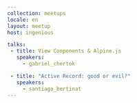 ```yaml
---
collection: meetups
locale: en
layout: meetup
host: ingenious

talks:
 - title: View Components & Alpine.js
   speakers:
     - gabriel_chertok

 - title: "Active Record: good or evil?"
   speakers:
     - santiago_bertinat
---
```

